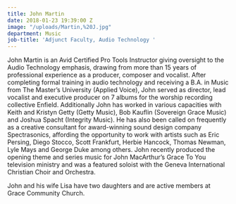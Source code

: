 ```yaml
---
title: John Martin
date: 2018-01-23 19:39:00 Z
image: "/uploads/Martin,%20J.jpg"
department: Music
job-title: 'Adjunct Faculty, Audio Technology '
---
```


John Martin is an Avid Certified Pro Tools Instructor giving oversight to the Audio Technology emphasis, drawing from more than 15 years of professional experience as a producer, composer and vocalist. After completing formal training in audio technology and receiving a B.A. in Music from The Master’s University (Applied Voice), John served as director, lead vocalist and executive producer on 7 albums for the worship recording collective Enfield. Additionally John has worked in various capacities with Keith and Kristyn Getty (Getty Music), Bob Kauflin (Sovereign Grace Music) and Joshua Spacht (Integrity Music). He has also been called on frequently as a creative consultant for award-winning sound design company Spectrasonics, affording the opportunity to work with artists such as Eric Persing, Diego Stocco, Scott Frankfurt, Herbie Hancock, Thomas Newman, Lyle Mays and George Duke among others. John recently produced the opening theme and series music for John MacArthur’s Grace To You television ministry and was a featured soloist with the Geneva International Christian Choir and Orchestra.

John and his wife Lisa have two daughters and are active members at Grace Community Church.